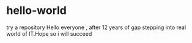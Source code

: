 # hello-world
try a repository 
Hello everyone , after 12 years of gap stepping into real world of IT.Hope so i will succeed

